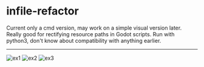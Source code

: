 # infile-refactor

Current only a cmd version, may work on a simple visual version later.
Really good for rectifying resource paths in Godot scripts.
Run with python3, don't know about compatibility with anything earlier.

-----

![ex1](https://user-images.githubusercontent.com/17349114/145686971-b238f331-8880-4aa1-be0a-93fa65149e5d.png)
![ex2](https://user-images.githubusercontent.com/17349114/145686972-726e3e2e-47de-4ab0-8d1b-927de1dd301a.png)
![ex3](https://user-images.githubusercontent.com/17349114/145686974-53b983ae-db3b-40bc-9657-2e046e34f77f.png)
